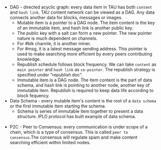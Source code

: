 * DAG - directed acyclic graph: every data item in TAU has both `content` and `hash link`. TAU content network can be viewed as a DAG. Any data connects another data for blocks, messages or images. 
  * Mutable item is a pointer to a DAG node. The item content is the key of an immutable item, and hash link is another public key. 
   - The public key with a salt can form a new pointer. The new pointer nature is much dependent on channels. 
    - For #blk channle, it is another miner. 
    - For #msg, it is a latest message sending address. This pointer is used to make searching more efficient by every peers contributing knowledge.
   - Republish schedule follows block frequency. We can take `content` as `main pointer` and `hash link` as `co-pointer`. The republish strategy is specified under "republish doc". 
  * Immutable item is a DAG node. The item content is the part of data schema, and hash link is pointing to another node, another key of immutable item. Republish is required to keep data life according to block fequency. 
* Data Schema - every mutable item's content is the root of a `data schema` or the first immutable item starting the schema.
  - Schema is series of immutable item together to present a data structure. IPLD protocol has built example of data schema. 
<br><br>
* P2C - Peer to Consensus: every communication is under scope of a chain, which is a type of consensus. This is called `peer to consensus`.The consensus will regulate spam and make content searching efficient within limited nodes. 

